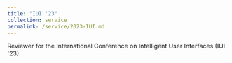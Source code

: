 ```yaml
---
title: "IUI '23"
collection: service
permalink: /service/2023-IUI.md
---
```

Reviewer for the International Conference on Intelligent User Interfaces (IUI '23)

